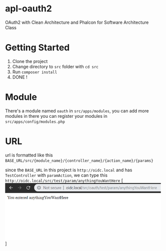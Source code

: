 # apl-oauth2
OAuth2 with Clean Architecture and Phalcon for Software Architecture Class

# Getting Started
1. Clone the project
2. Change directory to `src` folder with ```cd src```
3. Run ```composer install```
4. DONE !

# Module
There's a module named `oauth` in  `src/apps/modules`, you can add more modules in there
you can register your modules in `src/apps/config/modules.php`

# URL
url is formatted like this
`BASE_URL/src/{module_name}/{controller_name}/{action_name}/{params}`

since the `BASE_URL` in this project is `http://oidc.local` and has `TestController` with `paramAction`, we can type this
`http://oidc.local/src/test/param/anythingYouWantHere`
[![URL Example](https://github.com/Droppledev/apl-oauth2/blob/master/image.png)]
